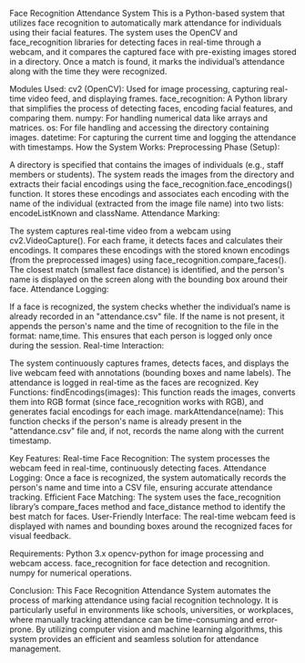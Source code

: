 Face Recognition Attendance System
This is a Python-based system that utilizes face recognition to automatically mark attendance for individuals using their facial features. The system uses the OpenCV and face_recognition libraries for detecting faces in real-time through a webcam, and it compares the captured face with pre-existing images stored in a directory. Once a match is found, it marks the individual’s attendance along with the time they were recognized.

Modules Used:
cv2 (OpenCV): Used for image processing, capturing real-time video feed, and displaying frames.
face_recognition: A Python library that simplifies the process of detecting faces, encoding facial features, and comparing them.
numpy: For handling numerical data like arrays and matrices.
os: For file handling and accessing the directory containing images.
datetime: For capturing the current time and logging the attendance with timestamps.
How the System Works:
Preprocessing Phase (Setup):

A directory is specified that contains the images of individuals (e.g., staff members or students).
The system reads the images from the directory and extracts their facial encodings using the face_recognition.face_encodings() function.
It stores these encodings and associates each encoding with the name of the individual (extracted from the image file name) into two lists: encodeListKnown and className.
Attendance Marking:

The system captures real-time video from a webcam using cv2.VideoCapture().
For each frame, it detects faces and calculates their encodings.
It compares these encodings with the stored known encodings (from the preprocessed images) using face_recognition.compare_faces().
The closest match (smallest face distance) is identified, and the person's name is displayed on the screen along with the bounding box around their face.
Attendance Logging:

If a face is recognized, the system checks whether the individual’s name is already recorded in an "attendance.csv" file.
If the name is not present, it appends the person's name and the time of recognition to the file in the format: name,time.
This ensures that each person is logged only once during the session.
Real-time Interaction:

The system continuously captures frames, detects faces, and displays the live webcam feed with annotations (bounding boxes and name labels).
The attendance is logged in real-time as the faces are recognized.
Key Functions:
findEncodings(images): This function reads the images, converts them into RGB format (since face_recognition works with RGB), and generates facial encodings for each image.
markAttendance(name): This function checks if the person's name is already present in the "attendance.csv" file and, if not, records the name along with the current timestamp.

Key Features:
Real-time Face Recognition: The system processes the webcam feed in real-time, continuously detecting faces.
Attendance Logging: Once a face is recognized, the system automatically records the person's name and time into a CSV file, ensuring accurate attendance tracking.
Efficient Face Matching: The system uses the face_recognition library’s compare_faces method and face_distance method to identify the best match for faces.
User-Friendly Interface: The real-time webcam feed is displayed with names and bounding boxes around the recognized faces for visual feedback.

Requirements:
Python 3.x
opencv-python for image processing and webcam access.
face_recognition for face detection and recognition.
numpy for numerical operations.

Conclusion:
This Face Recognition Attendance System automates the process of marking attendance using facial recognition technology. It is particularly useful in environments like schools, universities, or workplaces, where manually tracking attendance can be time-consuming and error-prone. By utilizing computer vision and machine learning algorithms, this system provides an efficient and seamless solution for attendance management.
